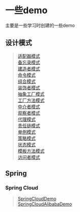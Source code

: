 # 一些demo

主要是一些学习时创建的一些demo

## 设计模式

> [适配器模式](./design/src/main/java/cn/whlit/adapter)\
> [备忘录模式](./design/src/main/java/cn/whlit/backup)\
> [建造者模式](./design/src/main/java/cn/whlit/build)\
> [命令模式](./design/src/main/java/cn/whlit/command)\
> [组合模式](./design/src/main/java/cn/whlit/composite)\
> [装饰者模式](./design/src/main/java/cn/whlit/decorator)\
> [抽象工厂模式](./design/src/main/java/cn/whlit/factory/abst)\
> [工厂方法模式](./design/src/main/java/cn/whlit/factory/method)\
> [中介者模式](./design/src/main/java/cn/whlit/intermediary)\
> [观察者模式](./design/src/main/java/cn/whlit/observer)\
> [代理模式](./design/src/main/java/cn/whlit/proxy)\
> [责任链模式](./design/src/main/java/cn/whlit/resb)\
> [单例模式](./design/src/main/java/cn/whlit/singleton)\
> [策略模式](./design/src/main/java/cn/whlit/staragey)\
> [状态模式](./design/src/main/java/cn/whlit/state)\
> [模板方法模式](./design/src/main/java/cn/whlit/template)\
> [访问者模式](./design/src/main/java/cn/whlit/visitor)

## Spring

### Spring Cloud

> [SpringCloudDemo](./spring/cloud/SpringCloud.md)\
> [SpringCloudAlibabaDemo](./spring/cloud-alibaba/SpringCloudAlibaba.md)
